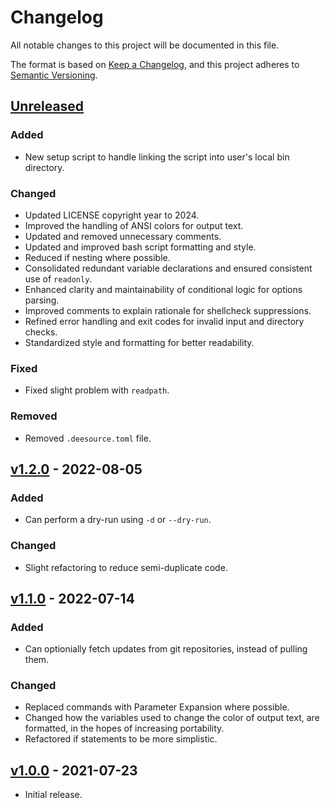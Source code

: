 # Changelog

All notable changes to this project will be documented in this file.

The format is based on [Keep a Changelog](https://keepachangelog.com/en/1.0.0/), and this project adheres to [Semantic Versioning](https://semver.org/spec/v2.0.0.html).

## [Unreleased]

### Added

- New setup script to handle linking the script into user's local bin directory.

### Changed

- Updated LICENSE copyright year to 2024.
- Improved the handling of ANSI colors for output text.
- Updated and removed unnecessary comments.
- Updated and improved bash script formatting and style.
- Reduced if nesting where possible.
- Consolidated redundant variable declarations and ensured consistent use of `readonly`.
- Enhanced clarity and maintainability of conditional logic for options parsing.
- Improved comments to explain rationale for shellcheck suppressions.
- Refined error handling and exit codes for invalid input and directory checks.
- Standardized style and formatting for better readability.

### Fixed

- Fixed slight problem with `readpath`.

### Removed

- Removed `.deesource.toml` file.

## [v1.2.0] - 2022-08-05

### Added

- Can perform a dry-run using `-d` or `--dry-run`.

### Changed

- Slight refactoring to reduce semi-duplicate code.

## [v1.1.0] - 2022-07-14

### Added

- Can optionially fetch updates from git repositories, instead of pulling them.

### Changed

- Replaced commands with Parameter Expansion where possible.
- Changed how the variables used to change the color of output text, are formatted, in the hopes of increasing portability.
- Refactored if statements to be more simplistic.

## [v1.0.0] - 2021-07-23

- Initial release.

[unreleased]: https://github.com/StrangeRanger/mass-git/compare/v1.2.2...HEAD
[v1.2.2]: https://github.com/StrangeRanger/mass-git/releases/tag/v1.2.2
[v1.2.0]: https://github.com/StrangeRanger/mass-git/releases/tag/v1.2.0
[v1.1.0]: https://github.com/StrangeRanger/mass-git/releases/tag/v1.1.0
[v1.0.0]: https://github.com/StrangeRanger/mass-git/releases/tag/v1.0.0
